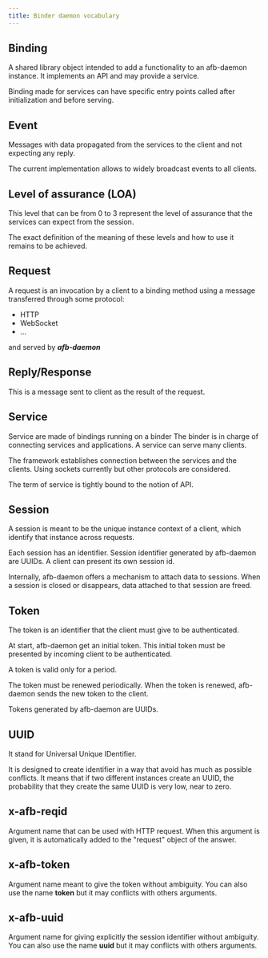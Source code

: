 ```yaml
---
title: Binder daemon vocabulary
---
```


## Binding

A shared library object intended to add a functionality to an afb-daemon
instance.
It implements an API and may provide a service.

Binding made for services can have specific entry points called after
initialization and before serving.

## Event

Messages with data propagated from the services to the client and not expecting
any reply.

The current implementation allows to widely broadcast events to all clients.

## Level of assurance (LOA)

This level that can be from 0 to 3 represent the level of
assurance that the services can expect from the session.

The exact definition of the meaning of these levels and how to use it remains to
be achieved.

## Request

A request is an invocation by a client to a binding method using a message
transferred through some protocol:

- HTTP
- WebSocket
- ...

and served by ***afb-daemon***

## Reply/Response

This is a message sent to client as the result of the request.

## Service

Service are made of bindings running on a binder
The binder is in charge of connecting services and applications.
A service can serve many clients.

The framework establishes connection between the services and the clients.
Using sockets currently but other protocols are considered.

The term of service is tightly bound to the notion of API.

## Session

A session is meant to be the unique instance context of a client,
which identify that instance across requests.

Each session has an identifier.
Session identifier generated by afb-daemon are UUIDs.
A client can present its own session id.

Internally, afb-daemon offers a mechanism to attach data to sessions.
When a session is closed or disappears, data attached to that session
are freed.

## Token

The token is an identifier that the client must give to be authenticated.

At start, afb-daemon get an initial token.
This initial token must be presented by incoming client to be authenticated.

A token is valid only for a period.

The token must be renewed periodically.
When the token is renewed, afb-daemon sends the new token to the client.

Tokens generated by afb-daemon are UUIDs.

## UUID

It stand for Universal Unique IDentifier.

It is designed to create identifier in a way that avoid has much as possible
conflicts.
It means that if two different instances create an UUID, the
probability that they create the same UUID is very low, near to zero.

## x-afb-reqid

Argument name that can be used with HTTP request.
When this argument is given, it is automatically added to the "request" object of the answer.

## x-afb-token

Argument name meant to give the token without ambiguity.
You can also use the name **token** but it may conflicts with others arguments.

## x-afb-uuid

Argument name for giving explicitly the session identifier without ambiguity.
You can also use the name **uuid** but it may conflicts with others arguments.
